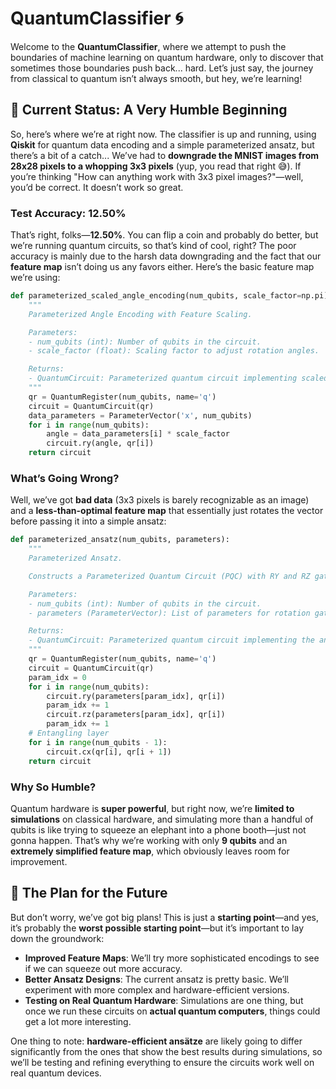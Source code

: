 # QuantumClassifier 🌀

Welcome to the **QuantumClassifier**, where we attempt to push the boundaries of machine learning on quantum hardware, only to discover that sometimes those boundaries push back... hard. Let’s just say, the journey from classical to quantum isn’t always smooth, but hey, we’re learning!

## 🎯 Current Status: A Very Humble Beginning

So, here’s where we’re at right now. The classifier is up and running, using **Qiskit** for quantum data encoding and a simple parameterized ansatz, but there’s a bit of a catch... We’ve had to **downgrade the MNIST images from 28x28 pixels to a whopping 3x3 pixels** (yup, you read that right 😅). If you’re thinking "How can anything work with 3x3 pixel images?"—well, you’d be correct. It doesn’t work so great.

### Test Accuracy: **12.50%**

That’s right, folks—**12.50%**. You can flip a coin and probably do better, but we’re running quantum circuits, so that’s kind of cool, right? The poor accuracy is mainly due to the harsh data downgrading and the fact that our **feature map** isn’t doing us any favors either. Here’s the basic feature map we’re using:

```python
def parameterized_scaled_angle_encoding(num_qubits, scale_factor=np.pi):
    """
    Parameterized Angle Encoding with Feature Scaling.

    Parameters:
    - num_qubits (int): Number of qubits in the circuit.
    - scale_factor (float): Scaling factor to adjust rotation angles.

    Returns:
    - QuantumCircuit: Parameterized quantum circuit implementing scaled angle encoding.
    """
    qr = QuantumRegister(num_qubits, name='q')
    circuit = QuantumCircuit(qr)
    data_parameters = ParameterVector('x', num_qubits)
    for i in range(num_qubits):
        angle = data_parameters[i] * scale_factor
        circuit.ry(angle, qr[i])
    return circuit
```

### What’s Going Wrong?

Well, we’ve got **bad data** (3x3 pixels is barely recognizable as an image) and a **less-than-optimal feature map** that essentially just rotates the vector before passing it into a simple ansatz:

```python
def parameterized_ansatz(num_qubits, parameters):
    """
    Parameterized Ansatz.

    Constructs a Parameterized Quantum Circuit (PQC) with RY and RZ gates and entangling CX gates.

    Parameters:
    - num_qubits (int): Number of qubits in the circuit.
    - parameters (ParameterVector): List of parameters for rotation gates.

    Returns:
    - QuantumCircuit: Parameterized quantum circuit implementing the ansatz.
    """
    qr = QuantumRegister(num_qubits, name='q')
    circuit = QuantumCircuit(qr)
    param_idx = 0
    for i in range(num_qubits):
        circuit.ry(parameters[param_idx], qr[i])
        param_idx += 1
        circuit.rz(parameters[param_idx], qr[i])
        param_idx += 1
    # Entangling layer
    for i in range(num_qubits - 1):
        circuit.cx(qr[i], qr[i + 1])
    return circuit
```

### Why So Humble?

Quantum hardware is **super powerful**, but right now, we’re **limited to simulations** on classical hardware, and simulating more than a handful of qubits is like trying to squeeze an elephant into a phone booth—just not gonna happen. That’s why we’re working with only **9 qubits** and an **extremely simplified feature map**, which obviously leaves room for improvement.

## 🚀 The Plan for the Future

But don’t worry, we’ve got big plans! This is just a **starting point**—and yes, it’s probably the **worst possible starting point**—but it’s important to lay down the groundwork:

- **Improved Feature Maps**: We’ll try more sophisticated encodings to see if we can squeeze out more accuracy.
- **Better Ansatz Designs**: The current ansatz is pretty basic. We’ll experiment with more complex and hardware-efficient versions.
- **Testing on Real Quantum Hardware**: Simulations are one thing, but once we run these circuits on **actual quantum computers**, things could get a lot more interesting. 

One thing to note: **hardware-efficient ansätze** are likely going to differ significantly from the ones that show the best results during simulations, so we’ll be testing and refining everything to ensure the circuits work well on real quantum devices.
